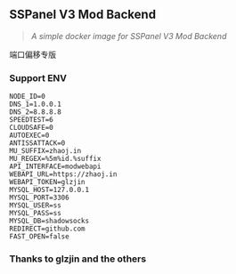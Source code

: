 ## SSPanel V3 Mod Backend 

>  *A simple docker image for SSPanel V3 Mod Backend*



端口偏移专版



### Support ENV

```
NODE_ID=0                   
DNS_1=1.0.0.1               
DNS_2=8.8.8.8               
SPEEDTEST=6                 
CLOUDSAFE=0                 
AUTOEXEC=0                  
ANTISSATTACK=0              
MU_SUFFIX=zhaoj.in          
MU_REGEX=%5m%id.%suffix     
API_INTERFACE=modwebapi     
WEBAPI_URL=https://zhaoj.in 
WEBAPI_TOKEN=glzjin         
MYSQL_HOST=127.0.0.1        
MYSQL_PORT=3306             
MYSQL_USER=ss               
MYSQL_PASS=ss               
MYSQL_DB=shadowsocks        
REDIRECT=github.com         
FAST_OPEN=false
```



### Thanks to glzjin and the others